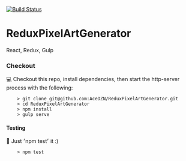 [![Build Status](https://travis-ci.org/AceDZN/ReduxPixelArtGenerator.svg?branch=master)](https://travis-ci.org/AceDZN/ReduxDoubleTrouble)
# ReduxPixelArtGenerator
React, Redux, Gulp

### Checkout

:computer: Checkout this repo, install dependencies, then start the http-server process with the following:

```
	> git clone git@github.com:AceDZN/ReduxPixelArtGenerator.git
	> cd ReduxPixelArtGenerator
	> npm install
	> gulp serve
```
#### Testing
:memo: Just ׳npm test׳ it :)

```
	> npm test
```
